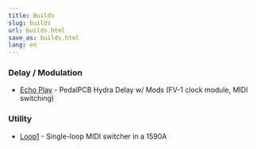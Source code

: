 ```yaml
---
title: Builds
slug: builds
url: builds.html
save_as: builds.html
lang: en
---
```


### Delay / Modulation

* [Echo Play](builds/echo-play.html) - PedalPCB Hydra Delay w/ Mods (FV-1 clock module, MIDI switching)

### Utility

* [Loop1](builds/loop1.html) - Single-loop MIDI switcher in a 1590A

